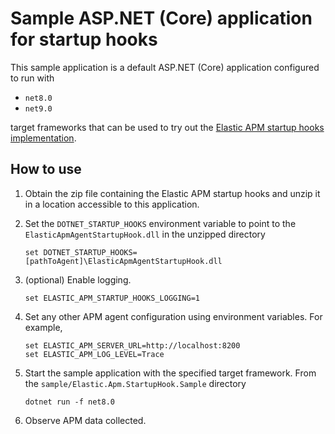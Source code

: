 # Sample ASP.NET (Core) application for startup hooks

This sample application is a default ASP.NET (Core) application
configured to run with 

- `net8.0`
- `net9.0`

target frameworks that can be used to try out the [Elastic APM
startup hooks implementation](../../src/ElasticApmAgentStartupHook).

## How to use

1. Obtain the zip file containing the Elastic APM startup hooks and unzip it in a location accessible to this application.
2. Set the `DOTNET_STARTUP_HOOKS` environment variable to point to the `ElasticApmAgentStartupHook.dll` in the unzipped directory

    ```
    set DOTNET_STARTUP_HOOKS=[pathToAgent]\ElasticApmAgentStartupHook.dll
    ```
3. (optional) Enable logging.
   ```
   set ELASTIC_APM_STARTUP_HOOKS_LOGGING=1
   ```
4. Set any other APM agent configuration using environment variables. For example,

    ```
    set ELASTIC_APM_SERVER_URL=http://localhost:8200
    set ELASTIC_APM_LOG_LEVEL=Trace
    ```
4. Start the sample application with the specified target framework. From the `sample/Elastic.Apm.StartupHook.Sample` directory

    ```
    dotnet run -f net8.0
    ```
5. Observe APM data collected.
